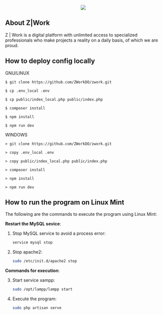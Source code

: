 <p align="center"><img src="https://zwork.do/uploads/settings/general/1590019348-Picture3.png"></p>

## About Z|Work

Z | Work is a digital platform with unlimited access to specialized professionals who make projects a reality on a daily basis, of which we are proud.

## How to deploy config locally


GNU/LINUX

`$ git clone https://github.com/ZWorkDO/zwork.git`

`$ cp .env_local .env`

`$ cp public/index_local.php public/index.php`

`$ composer install`

`$ npm install`

`$ npm run dev`

WINDOWS

`> git clone https://github.com/ZWorkDO/zwork.git`

`> copy .env_local .env`

`> copy public/index_local.php public/index.php`

`> composer install`

`> npm install`

`> npm run dev`


## How to run the program on Linux Mint

The following are the commands to execute the program using Linux Mint:

**Restart the MySQL sevice**:

1. Stop MySQL service to avoid a process error:

    ```bash
    service mysql stop
    ```

2. Stop apache2:

    ```bash
    sudo /etc/init.d/apache2 stop
    ```

**Commands for execution**:

3. Start service xampp:
 
    ```bash
    sudo /opt/lampp/lampp start
    ```

4. Execute the program:

    ```bash
    sudo php artisan serve 
    ```